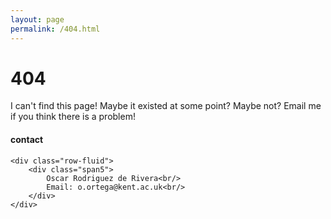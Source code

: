 ```yaml
---
layout: page
permalink: /404.html
---
```


# 404

I can't find this page! Maybe it existed at some point? Maybe not? Email me if you think there is a problem!

<div class="container">
<h4><a name="contact"></a>contact</h4>

    <div class="row-fluid">
        <div class="span5">
            Oscar Rodriguez de Rivera<br/>
            Email: o.ortega@kent.ac.uk<br/>
        </div>
    </div>
</div>
